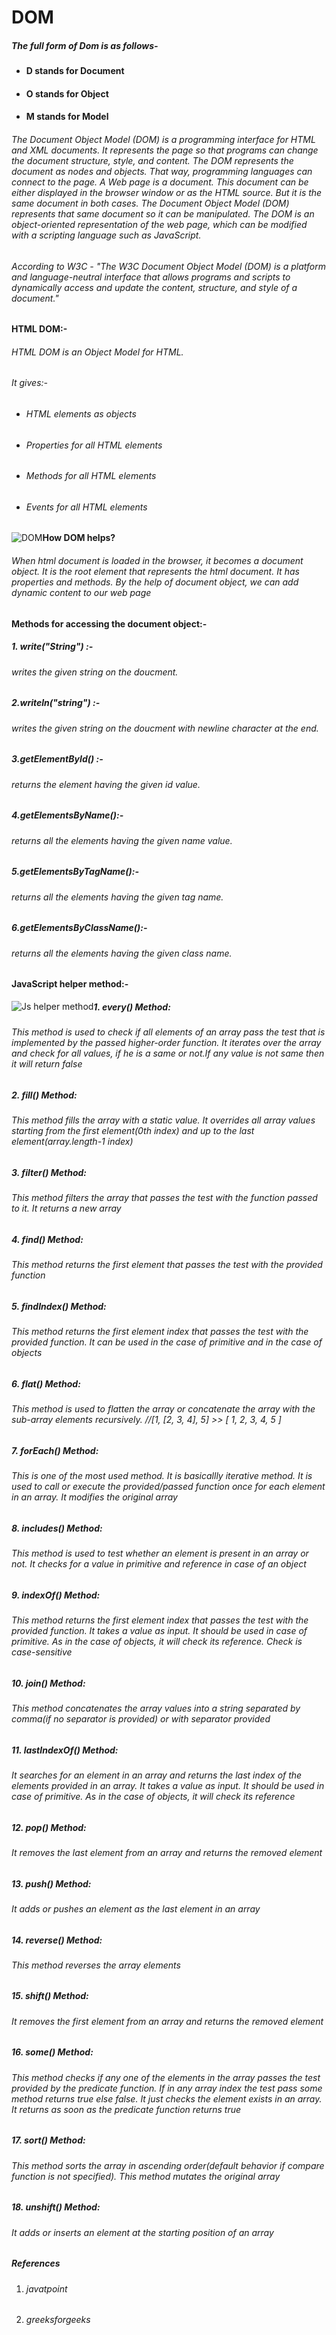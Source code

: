 # DOM
##### The full form of Dom is as follows-
* #### **D** stands for Document

* #### **O** stands for Object

* #### **M** stands for Model

###### The Document Object Model (DOM) is a programming interface for HTML and XML documents. It represents the page so that programs can change the document structure, style, and content. The DOM represents the document as nodes and objects. That way, programming languages can connect to the page. A Web page is a document. This document can be either displayed in the browser window or as the HTML source. But it is the same document in both cases. The Document Object Model (DOM) represents that same document so it can be manipulated. The DOM is an object-oriented representation of the web page, which can be modified with a scripting language such as JavaScript.
###### According to W3C - "The W3C Document Object Model (DOM) is a platform and language-neutral interface that allows programs and scripts to dynamically access and update the content, structure, and style of a document."

#### HTML DOM:- 
###### HTML DOM is an Object Model for HTML.
###### It gives:-
*  ###### HTML elements as objects
*  ###### Properties for all HTML elements
*  ###### Methods for all HTML elements
*  ###### Events for all HTML elements

<img src="https://upload.wikimedia.org/wikipedia/commons/5/5a/DOM-model.svg"
     alt="DOM"
     style="float: left; margin-center: 10px;" />


#### **How DOM helps?**

###### When html document is loaded in the browser, it becomes a document object. It is the root element that represents the html document. It has properties and methods. By the help of document object, we can add dynamic content to our web page

#### **Methods for accessing the document object:-**

##### **1. write("String") :-**

###### writes the given string on the doucment.

##### **2.writeln("string") :-**

###### writes the given string on the doucment with newline character at the end.

##### **3.getElementById() :-**

###### returns the element having the given id value.

##### **4.getElementsByName():-**

###### returns all the elements having the given name value.

##### **5.getElementsByTagName():-**

###### returns all the elements having the given tag name.

##### **6.getElementsByClassName():-**

###### returns all the elements having the given class name.

#### **JavaScript helper method:-**

<img src="https://miro.medium.com/max/1416/1*_tc2tXfUOPcI2jGqCDzhPw.png"
     alt="Js helper method"
     style="float: left; margin-center: 10px;" />



##### **1. every() Method:**
###### This method is used to check if all elements of an array pass the test that is implemented by the passed higher-order function. It iterates over the array and check for all values, if he is a same or not.If any value is not same then it will return false

##### **2. fill() Method:**
###### This method fills the array with a static value. It overrides all array values starting from the first element(0th index) and up to the last element(array.length-1 index)

##### **3. filter() Method:**

###### This method filters the array that passes the test with the function passed to it. It returns a new array

##### **4. find() Method:**

###### This method returns the first element that passes the test with the provided function

##### **5. findIndex() Method:**

###### This method returns the first element index that passes the test with the provided function. It can be used in the case of primitive and in the case of objects

##### **6. flat() Method:**

###### This method is used to flatten the array or concatenate the array with the sub-array elements recursively. //[1, [2, 3, 4], 5] >> [ 1, 2, 3, 4, 5 ]

##### **7. forEach() Method:**

###### This is one of the most used method. It is basicallly iterative method. It is used to call or execute the provided/passed function once for each element in an array. It modifies the original array

##### **8. includes() Method:**

###### This method is used to test whether an element is present in an array or not. It checks for a value in primitive and reference in case of an object

##### **9. indexOf() Method:**

###### This method returns the first element index that passes the test with the provided function. It takes a value as input. It should be used in case of primitive. As in the case of objects, it will check its reference. Check is case-sensitive

##### **10. join() Method:**

###### This method concatenates the array values into a string separated by comma(if no separator is provided) or with separator provided

##### **11. lastIndexOf() Method:**

###### It searches for an element in an array and returns the last index of the elements provided in an array. It takes a value as input. It should be used in case of primitive. As in the case of objects, it will check its reference

##### **12. pop() Method:**

###### It removes the last element from an array and returns the removed element

##### **13. push() Method:**

###### It adds or pushes an element as the last element in an array

##### **14. reverse() Method:**

###### This method reverses the array elements

##### **15. shift() Method:**

###### It removes the first element from an array and returns the removed element

##### **16. some() Method:**

###### This method checks if any one of the elements in the array passes the test provided by the predicate function. If in any array index the test pass some method returns true else false. It just checks the element exists in an array. It returns as soon as the predicate function returns true

##### **17. sort() Method:**

###### This method sorts the array in ascending order(default behavior if compare function is not specified). This method mutates the original array

##### **18. unshift() Method:**

###### It adds or inserts an element at the starting position of an array

##### References

1. ###### javatpoint
3. ###### greeksforgeeks
